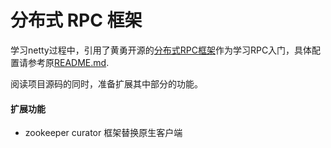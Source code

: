 # 分布式 RPC 框架

学习netty过程中，引用了黄勇开源的[分布式RPC框架](https://gitee.com/huangyong/rpc)作为学习RPC入门，具体配置请参考原[README.md](./README-ORIGINAL.md).

阅读项目源码的同时，准备扩展其中部分的功能。

#### 扩展功能

- zookeeper curator 框架替换原生客户端